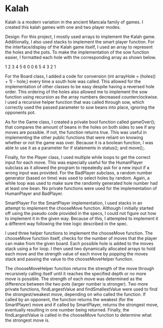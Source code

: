# Kalah
Kalah is a modern variation in the ancient Mancala family of games. I created this kalah games with one and two player modes. 

Design:
For this project, I mostly used arrays to implement the Kalah game. Additionally, I also used stacks to implement the smart player function. For the interface/display of the Kalah game itself, I used an array to represent the holes and the pots. To make the implementation of the sow function easier, I formatted each hole with the corresponding array as shown below. 

 1 2 3 4 5 6
0            0
 6 5 4 3 2 1

For the Board class, I added a code for conversion (int arrayHole = (holes() + 1) - hole;) every time a south hole was called. This allowed for the implementation of other classes to be easy despite having a reversed hole order. This ordering of the holes also allowed me to implement the sow function using recursion as the array numbers decreased counterclockwise. I used a recursive helper function that was called through sow, which correctly used the passed parameter to sow beans into place, ignoring the opponents pot. 

As for the Game class, I created a private bool function called gameOver(); that compares the amount of beans in the holes on both sides to see if any moves are possible. If not, the function returns true. This was useful in implementing the other public functions that were reliant on knowing whether or not the game was over. Because it is a boolean function, I was able to use it as a parameter for if statements in status(); and move();. 

Finally, for the Player class, I used multiple while loops to get the correct input for each move. This was especially useful for the HumanPlayer subclass as it allowed the program to repeatedly ask for a new input if a wrong input was provided. For the BadPlayer subclass, a random number generator (based on time) was used to select holes by random. Again, a while  loop was used to make sure the randomly generated hole number had at least one bean. No private functions were used for the implementation of HumanPlayer and BadPlayer. 


SmartPlayer
For the SmartPlayer implementation, I used stacks in an attempt to implement the chooseMove function. Although I initially started off using the pseudo code provided in the specs, I could not figure out how to implement it in the given way. Because of this, I attempted to implement it a different way following the tree logic described in the spec. 

I used three helper functions to implement the chooseMove function. The chooseMove function itself, checks for the number of moves that the player can make from the given board. Each possible hole is added to the moves stack using a for loop. I then used two dynamically allocated arrays to hold each move and the strength value of each move by popping the moves stack and passing the value to the chooseMoveHelper function. 

The chooseMoveHelper function returns the strength of the move through recursively calling itself until it reaches the specified depth or no more move is possible. The strength of each move was determined as the difference between the two pots (larger number is stronger). Two more private functions, findLargestValue and findSmallestValue were used to find the strongest/weakest move, depending on who called the function. If called by an opponent, the function returns the weakest (for the SmartPlayer) move and if called by SmartPlayer, returns the strongest move, eventually resulting in one number being returned. Finally, the findLargestValue is called in the chooseMove function to determine what the strongest move is. 
